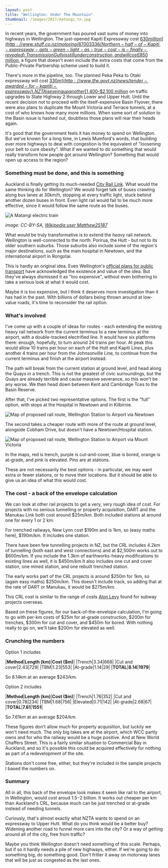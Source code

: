 ```yaml
---
layout: post
title: "Wellington: Under The Mountain"
thumbnail: /images/2017/matangi_tn.jpg
---
```


In recent years, the government has poured vast sums of money into highways in Wellington. The just-opened Kapiti Expressway cost [$630 million](http://www.stuff.co.nz/motoring/87003336/Northern-half-of-Kapiti-expressway-gets-green-light-as-true-cost-is-finally-revealed). Transmission Gully is still under construction, and will cost [$850 million](http://www.nzta.govt.nz/projects/wellington-northern-corridor/transmission-gully/), a figure that doesn't even include the extra costs that come from the Public-Private Partnership scheme used to build it.

There's more in the pipeline, too. The planned Peka Peka to Otaki expressway will cost [$330m](http://www.tfw.govt.nz/news/tender-awarded-for-kaptiti-expressway/). NZTA is eyeing up another [$1,400-$2,100 million](https://www.nzta.govt.nz/assets/About-us-2/docs/board-meeting-minutes-2016/minutes-20161010.pdf) on traffic upgrades to State Highway 2 through Lower and Upper Hutt. Until the recent decision not to proceed with the itself-expensive Basin Flyover, there were also plans to duplicate the Mount Victoria and Terrace tunnels, at a cost of who knows how many more millions. When some sort of solution to the Basin issue is hashed out, doubtless those plans will rear their heads again.

It's good that the government feels it has money to spend on Wellington. But we've known for a long time, in Lewis Mumford's words, that building ever more highways to deal with congestion is the equivalent of "loosening your belt to cure obesity". What if we wanted to do something that would really transform how people got around Wellington? Something that would open up access to the region?

### Something must be done, and this is something

Auckland is finally getting its much-needed [City Rail Link](https://at.govt.nz/projects-roadworks/city-rail-link/). What would the same thinking do for Wellington? We would forget talk of buses crawling along bus lanes at 30km/h, stopping at every traffic light, stuck behind another dozen buses in front. Even light rail would fail to be much more effective, since it would follow the same route as the buses.

![A Matangi electric train](/images/2017/matangi_800.jpg)

*image: CC-BY-SA, [Wikipedia user Matthew25187](https://commons.wikimedia.org/wiki/File:NZR_FP_class_01.JPG)*

What would be truly transformative is to extend the _heavy_ rail network. Wellington is well-connected to the north: Porirua, the Hutt - but not to its older southern suburbs. Those suburbs also include some of the region's major destinations, such as the main hospital in Newtown, and the international airport in Rongotai.

This is hardly an original idea. Even Wellington's [official plans for public transport](http://www.gw.govt.nz/ptspinestudy/) have acknowledged the existence and value of the idea. But they've always dismissed it as "too expensive", without even bothering to take a serious look at what it would cost.

Maybe it is too expensive, but I think it deserves more investigation than it has had in the past. With billions of dollars being thrown around at low-value roads, it's time to reconsider the rail option.

### What's involved

I've come up with a couple of ideas for routes - each extending the existing heavy rail network from the current terminus to a new terminus at the airport, with a double-tracked electrified line. It would have six platforms there: enough, hopefully, to turn around 24 trains per hour. At peak this would allow 10 trains per hour on each of the Hutt and Kapiti Lines, plus another 4 trains per hour from the Johnsonville Line, to continue from the current terminus and finish at the airport instead.

The path will break from the current station at ground level, and head along the Quays in a trench. This is not the greatest of civic surroundings, but the Quays are already terrible and cause massive severance, so this won't be any worse. We then head down between Kent and Cambridge Tces to the Basin Reserve.

After that, I've picked two representative options. The first is the "full" option, with stops at the Hospital in Newtown and in Kilbirnie.

![Map of proposed rail route, Wellington Station to Airport via Newtown](/images/2017/wellington-rail-n.png)

The second takes a cheaper route with more of the route at ground level, alongside Cobham Drive, but doesn't have a Newtown/Hospital station.

![Map of proposed rail route, Wellington Station to Airport via Mount Victoria](/images/2017/wellington-rail-h.png)

In the maps, red is trench, purple is cut-and-cover, blue is bored, orange is at-grade, and pink is elevated. Pins are at stations.

These are not necessarily the best options - in particular, we may want extra or fewer stations, or to move their locations. But it should be able to give us an idea of what this would cost.

### The cost - a back of the envelope calculation

We can look at other rail projects to get a very, very rough idea of cost. For projects with no serious tunnelling or property acquisition, DART and the Manukau Link both cost around $25m/km. Both included stations at around one for every 1 or 2 km.

For trenched railways, New Lynn cost $190m and is 1km, so (easy maths here), $190m/km. It includes one station.

There have been few tunnelling projects in NZ, but the CRL includes 4.2km of tunnelling (both east and west connections) and at $2,500m works out to $600m/km. If you include the 1.3km of earthworks-heavy modifications to existing lines as well, it is $450m/km.It also includes one cut and cover station, one mined station, and one rebuilt trenched station.

The early works part of the CRL projects is around $250m for 1km, so (again easy maths) $250m/km. This doesn't include track, so adding that at the rate of DART or Manukau, it would be $275m/km.

This CRL cost is similar to the range of costs [Alon Levy](http://transportblog.co.nz/2016/10/05/the-costs-of-tunnelling/) found for subway projects overseas.

Based on these figures, for our back-of-the-envelope calculation, I'm going to go with per-km costs of $25m for at-grade construction, $200m for trenches, $300m for cut and cover, and $450m for bored. With nothing really to go on, we'll take $200m for elevated as well.

### Crunching the numbers

Option 1 includes 
	
|**Method**|**Length (km)**|**Cost ($m)**|
|Trench|3.34|668|
|Cut and cover|2.43|729|
|TBM|1.23|553|
|At-grade|1.14|29|
|**TOTAL**|**8.14**|**1979**|

So 8.14km at an average $243/km.

Option 2 includes

|**Method**|**Length (km)**|**Cost ($m)**|
|Trench|1.76|352|
|Cut and cover|0.78|234|
|TBM|1.68|756|
|Elevated|0.71|142|
|At-grade|2.68|67|
|**TOTAL**|**7.61**|**1551**|

So 7.61km at an average $204/km.

These figures don't allow much for property acquisition, but luckily we won't need much. The only big takes are at the airport, which WCC partly owns and for who the railway would be a huge positive. And at New World Chaffers Street. This is a fairly similar situation to Commercial Bay in Auckland, and so it's possible this could be acquired effectively for nothing as part of a redevelopment of the site.

Stations don't come free, either, but they're included in the sample projects I based the numbers on.

### Summary

All in all, this back of the envelope look makes it seem like rail to the airport, in Wellington, would cost aroud $1.5-$2 billion. It works out cheaper per km than Auckland's CRL, because much can be just trenched or at-grade instead of needing tunnels. 

Curiously, that's almost exactly what NZTA wants to spend on an expressway to Upper Hutt. What do you think would be a better buy? Widening another road to funnel more cars into the city? Or a way of getting around all of the city, free from traffic?

Maybe you think Wellington doesn't need something of this scale. Perhaps, but if so it hardly needs a pile of new highways, either. If we're going to do something big, do something good. Don't fritter it away on motorway lanes that will be just as congested as the last ones.
